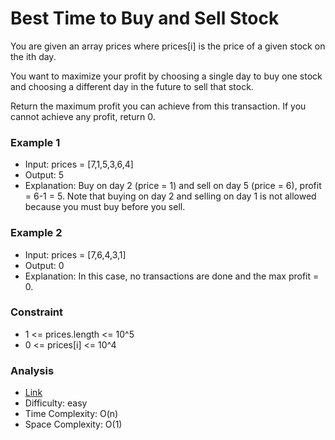 # Best Time to Buy and Sell Stock
You are given an array prices where prices[i] is the price of a given stock on the ith day.

You want to maximize your profit by choosing a single day to buy one stock and choosing a different day in the future to sell that stock.

Return the maximum profit you can achieve from this transaction. If you cannot achieve any profit, return 0.

### Example 1
* Input: prices = [7,1,5,3,6,4]
* Output: 5
* Explanation: Buy on day 2 (price = 1) and sell on day 5 (price = 6), profit = 6-1 = 5.
  Note that buying on day 2 and selling on day 1 is not allowed because you must buy before you sell.


### Example 2
* Input: prices = [7,6,4,3,1]
* Output: 0
* Explanation: In this case, no transactions are done and the max profit = 0.

### Constraint
* 1 <= prices.length <= 10^5
* 0 <= prices[i] <= 10^4

### Analysis
* [Link](https://leetcode.com/problems/best-time-to-buy-and-sell-stock)
* Difficulty: easy
* Time Complexity: O(n)
* Space Complexity: O(1)
